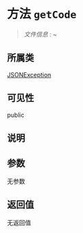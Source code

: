 # 方法 `getCode`

> *文件信息* : ~

## 所属类 

[JSONException](../JSONException.md)

## 可见性

 public 

## 说明



## 参数


无参数


## 返回值

无返回值

